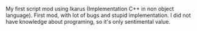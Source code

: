My first script mod using Ikarus (Implementation C++ in non object language).
First mod, with lot of bugs and stupid implementation. I did not have knowledge about programing, so it's only sentimental value.
